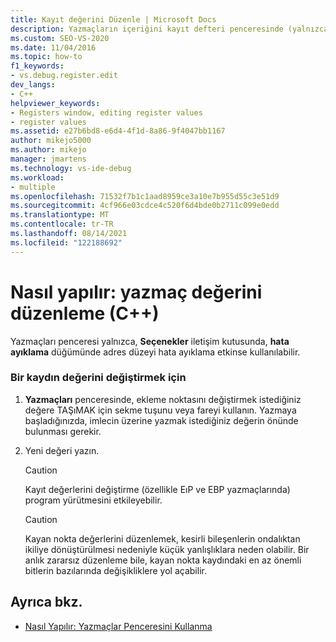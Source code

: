```yaml
---
title: Kayıt değerini Düzenle | Microsoft Docs
description: Yazmaçların içeriğini kayıt defteri penceresinde (yalnızca adres düzeyi hata ayıklama etkinse kullanılabilir) düzenleyerek nasıl değiştireceğinizi öğrenin.
ms.custom: SEO-VS-2020
ms.date: 11/04/2016
ms.topic: how-to
f1_keywords:
- vs.debug.register.edit
dev_langs:
- C++
helpviewer_keywords:
- Registers window, editing register values
- register values
ms.assetid: e27b6bd8-e6d4-4f1d-8a86-9f4047bb1167
author: mikejo5000
ms.author: mikejo
manager: jmartens
ms.technology: vs-ide-debug
ms.workload:
- multiple
ms.openlocfilehash: 71532f7b1c1aad8959ce3a10e7b955d55c3e51d9
ms.sourcegitcommit: 4cf966e03cdce4c520f6d4bde0b2711c099e0edd
ms.translationtype: MT
ms.contentlocale: tr-TR
ms.lasthandoff: 08/14/2021
ms.locfileid: "122188692"
---
```

# <a name="how-to-edit-a-register-value-c"></a>Nasıl yapılır: yazmaç değerini düzenleme (C++)

Yazmaçları penceresi yalnızca, **Seçenekler** iletişim kutusunda, **hata ayıklama** düğümünde adres düzeyi hata ayıklama etkinse kullanılabilir.

### <a name="to-change-the-value-of-a-register"></a>Bir kaydın değerini değiştirmek için

1. **Yazmaçları** penceresinde, ekleme noktasını değiştirmek istediğiniz değere TAŞıMAK için sekme tuşunu veya fareyi kullanın. Yazmaya başladığınızda, imlecin üzerine yazmak istediğiniz değerin önünde bulunması gerekir.

2. Yeni değeri yazın.

    > [!CAUTION]
    > Kayıt değerlerini değiştirme (özellikle EıP ve EBP yazmaçlarında) program yürütmesini etkileyebilir.

    > [!CAUTION]
    > Kayan nokta değerlerini düzenlemek, kesirli bileşenlerin ondalıktan ikiliye dönüştürülmesi nedeniyle küçük yanlışlıklara neden olabilir. Bir anlık zararsız düzenleme bile, kayan nokta kaydındaki en az önemli bitlerin bazılarında değişikliklere yol açabilir.

## <a name="see-also"></a>Ayrıca bkz.
- [Nasıl Yapılır: Yazmaçlar Penceresini Kullanma](../debugger/how-to-use-the-registers-window.md)

